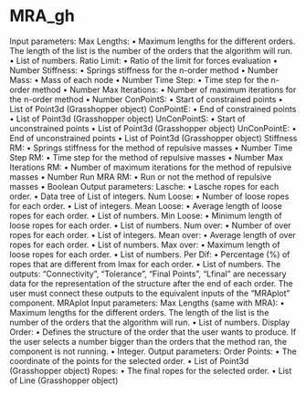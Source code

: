 # MRA_gh
Input parameters:
Max Lengths:
•	Maximum lengths for the different orders. The length of the list is the number of the orders that the algorithm will run. 
•	List of numbers.
Ratio Limit:
•	Ratio of the limit for forces evaluation
•	Number
Stiffness:
•	Springs stiffness for the n-order method
•	Number
Mass:
•	Mass of each node
•	Number
Time Step: 
•	Time step for the n-order method
•	Number
Max Iterations: 
•	Number of maximum iterations for the n-order method
•	Number
ConPointS: 
•	Start of constrained points
•	List of Point3d (Grasshopper object)
ConPointE: 
•	End of constrained points
•	List of Point3d (Grasshopper object)
UnConPointS: 
•	Start of unconstrained points
•	List of Point3d (Grasshopper object)
UnConPointE: 
•	End of unconstrained points
•	List of Point3d (Grasshopper object)
Stiffness RM:
•	Springs stiffness for the method of repulsive masses
•	Number
Time Step RM: 
•	Time step for the method of repulsive masses
•	Number
Max Iterations RM: 
•	Number of maximum iterations for the method of repulsive masses
•	Number
Run MRA RM: 
•	Run or not the method of repulsive masses
•	Boolean
Output parameters:
Lasche:
•	Lasche ropes for each order. 
•	Data tree of List of integers.
Num Loose:
•	Number of loose ropes for each order. 
•	List of integers.
Mean Loose:
•	Average length of loose ropes for each order. 
•	List of numbers.
Min Loose:
•	Minimum length of loose ropes for each order. 
•	List of numbers.
Num over:
•	Number of over ropes for each order. 
•	List of integers.
Mean over:
•	Average length of over ropes for each order. 
•	List of numbers.
Max over:
•	Maximum length of loose ropes for each order. 
•	List of numbers.
Per Dif:
•	Percentage (%) of ropes that are different from lmax for each order. 
•	List of numbers.
The outputs: “Connectivity”, “Tolerance”, “Final Points”, “Lfinal” are necessary data for the representation of the structure after the end of each order. The user must connect these outputs to the equivalent inputs of the “MRAplot” component.
MRAplot
Input parameters:
Max Lengths (same with MRA):
•	Maximum lengths for the different orders. The length of the list is the number of the orders that the algorithm will run. 
•	List of numbers.
Display Order:
•	Defines the structure of the order that the user wants to produce. If the user selects a number bigger than the orders that the method ran, the component is not running.
•	Integer.
Output parameters:
Order Points:
•	The coordinate of the points for the selected order. 
•	List of Point3d (Grasshopper object)
Ropes:
•	The final ropes for the selected order. 
•	List of Line (Grasshopper object)

